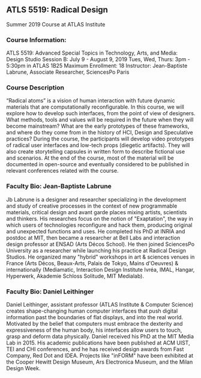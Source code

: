 ## ATLS 5519: Radical Design
Summer 2019 Course at ATLAS Institute

### Course Information:
ATLS 5519​: Advanced Special Topics in Technology, Arts, and Media: Design Studio
Session B: July 9 - August 9, 2019
Tues, Wed, Thurs: 3pm - 5:30pm in ATLAS 1B25
Maximum Enrollment: 18
Instructor: Jean-Baptiste Labrune, Associate Researcher, SciencesPo Paris


### Course Description
“Radical atoms” is a vision of human interaction with future dynamic materials that are computationally reconfigurable.  In this course, we will explore how to develop such interfaces, from the point of view of designers. What methods, tools and values will be required in the future when they will become mainstream? What are the early prototypes of these frameworks, and where do they come from in the history of HCI, Design and Speculative practices?
During the course, the participants will develop video prototypes of radical user interfaces and low-tech props (diegetic artifacts). They will also create storytelling capsules in written form to describe fictional use and scenarios. At the end of the course, most of the material will be documented in open-source and eventually considered to be published in relevant conferences related with the course.

### Faculty Bio: Jean-Baptiste Labrune
Jb Labrune is a designer and researcher specializing in the development and study of creative processes in the context of new programmable materials, critical design and avant garde places mixing artists, scientists and thinkers. His researches focus on the notion of "Exaptation", the way in which users of technologies reconfigure and hack them, producing original and unexpected functions and uses. 
He completed his PhD at INRIA and postdoc at MIT, then became a researcher at Bell Labs and interaction design professor at ENSAD (Arts Décos School). He then joined SciencesPo University as a researcher while launching his practice at Radical Design Studios. He organized many "hybrid" workshops in art & sciences venues in France (Arts Décos, Beaux-Arts, Palais de Tokyo, Mains d'Oeuvres) & internationally (Mediamatic, Interaction Design Institute Ivréa, IMAL, Hangar, Hyperwerk, Akademie Schloss Solitude, MIT Medialab).

### Faculty Bio: Daniel Leithinger
Daniel Leithinger, assistant professor (ATLAS Institute & Computer Science) creates shape-changing human computer interfaces that push digital information past the boundaries of flat displays, and into the real world. Motivated by the belief that computers must embrace the dexterity and expressiveness of the human body, his interfaces allow users to touch, grasp and deform data physically. Daniel received his PhD at the MIT Media Lab in 2015. His academic publications have been published at ACM UIST, TEI and CHI conferences, and he has received design awards from Fast Company, Red Dot and IDEA. Projects like "inFORM" have been exhibited at the Cooper Hewitt Design Museum, Ars Electronica Museum, and the Milan Design Week.
